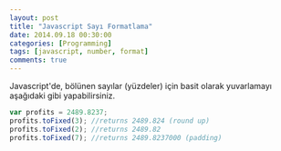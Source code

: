 ```yaml
---
layout: post
title: "Javascript Sayı Formatlama"
date: 2014.09.18 00:30:00
categories: [Programming]
tags: [javascript, number, format]
comments: true
---
```

Javascript'de, bölünen sayılar (yüzdeler) için basit olarak yuvarlamayı aşağıdaki gibi yapabilirsiniz.

```javascript
var profits = 2489.8237;
profits.toFixed(3); //returns 2489.824 (round up)
profits.toFixed(2); //returns 2489.82
profits.toFixed(7); //returns 2489.8237000 (padding)
```
